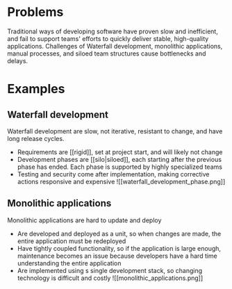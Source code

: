 
# Problems
Traditional ways of developing software have proven slow and inefficient, and fail to support teams' efforts to quickly deliver stable, high-quality applications. Challenges of Waterfall development, monolithic applications, manual processes, and siloed team structures cause bottlenecks and delays.

# Examples
## Waterfall development
Waterfall development are slow, not iterative, resistant to change, and have long release cycles.
- Requirements are [[rigid]], set at project start, and will likely not change
- Development phases are [[silo|siloed]], each starting after the previous phase has ended. Each phase is supported by highly specialized teams
- Testing and security come after implementation, making corrective actions responsive and expensive
![[waterfall_development_phase.png]]
## Monolithic applications
Monolithic applications are hard to update and deploy
- Are developed and deployed as a unit, so when changes are made, the entire application must be redeployed
- Have tightly coupled functionality, so if the application is large enough, maintenance becomes an issue because developers have a hard time understanding the entire application
- Are implemented using s single development stack, so changing technology is difficult and costly
![[monolithic_applications.png]]